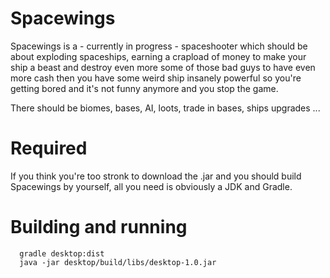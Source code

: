 # Spacewings
Spacewings is a - currently in progress - spaceshooter which should be about exploding spaceships, earning a crapload of money to make your ship a beast and destroy even more some of those bad guys to have even more cash then you have some weird ship insanely powerful so you're getting bored and it's not funny anymore and you stop the game.

There should be biomes, bases, AI, loots, trade in bases, ships upgrades ...

# Required
If you think you're too stronk to download the .jar and you should build Spacewings by yourself, all you need is obviously a JDK and Gradle.

# Building and running
```
  gradle desktop:dist
  java -jar desktop/build/libs/desktop-1.0.jar
```
